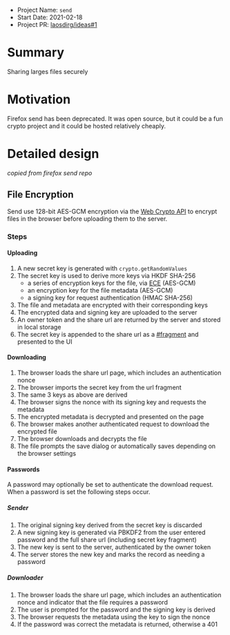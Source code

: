 - Project Name: `send`
- Start Date: 2021-02-18
- Project PR: [laosdirg/ideas#1](https://github.com/laosdirg/ideas/pull/1)

# Summary

[summary]: #summary

Sharing larges files securely

# Motivation

[motivation]: #motivation

Firefox send has been deprecated. It was open source, but it could be a fun crypto project and it could be hosted relatively cheaply.

# Detailed design

_copied from firefox send repo_

## File Encryption

Send use 128-bit AES-GCM encryption via the [Web Crypto API](https://developer.mozilla.org/en-US/docs/Web/API/Web_Crypto_API) to encrypt files in the browser before uploading them to the server.

### Steps

#### Uploading

1. A new secret key is generated with `crypto.getRandomValues`
2. The secret key is used to derive more keys via HKDF SHA-256
   - a series of encryption keys for the file, via [ECE](https://tools.ietf.org/html/rfc8188) (AES-GCM)
   - an encryption key for the file metadata (AES-GCM)
   - a signing key for request authentication (HMAC SHA-256)
3. The file and metadata are encrypted with their corresponding keys
4. The encrypted data and signing key are uploaded to the server
5. An owner token and the share url are returned by the server and stored in local storage
6. The secret key is appended to the share url as a [#fragment](https://en.wikipedia.org/wiki/Fragment_identifier) and presented to the UI

#### Downloading

1. The browser loads the share url page, which includes an authentication nonce
2. The browser imports the secret key from the url fragment
3. The same 3 keys as above are derived
4. The browser signs the nonce with its signing key and requests the metadata
5. The encrypted metadata is decrypted and presented on the page
6. The browser makes another authenticated request to download the encrypted file
7. The browser downloads and decrypts the file
8. The file prompts the save dialog or automatically saves depending on the browser settings

#### Passwords

A password may optionally be set to authenticate the download request. When a password is set the following steps occur.

##### Sender

1. The original signing key derived from the secret key is discarded
2. A new signing key is generated via PBKDF2 from the user entered password and the full share url (including secret key fragment)
3. The new key is sent to the server, authenticated by the owner token
4. The server stores the new key and marks the record as needing a password

##### Downloader

1. The browser loads the share url page, which includes an authentication nonce and indicator that the file requires a password
2. The user is prompted for the password and the signing key is derived
3. The browser requests the metadata using the key to sign the nonce
4. If the password was correct the metadata is returned, otherwise a 401
